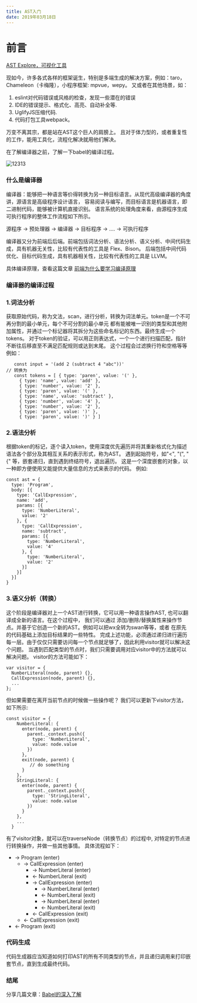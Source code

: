 ```yaml
---
title: AST入门
date: 2019年03月18日
---
```



前言
===

<a href="https://astexplorer.net/">AST Explore，可视化工具</a>

现如今，许多各式各样的框架诞生，特别是多端生成的解决方案，例如：taro，Chameleon（卡梅隆），小程序框架: mpvue，wepy。
又或者在其他场景，如：
1. eslint对代码错误或风格的检查，发现一些潜在的错误
2. IDE的错误提示、格式化、高亮、自动补全等.
3. UglifyJS压缩代码.
4. 代码打包工具webpack。

万变不离其宗，都是站在AST这个巨人的肩膀上。
且对于体力型的，或者重复性的工作，能用工具化，流程化解决就用他们解决。

在了解编译器之前，了解一下babel的编译过程。

![12313](https://user-gold-cdn.xitu.io/2018/12/24/167dfa8949b0401a?imageView2/0/w/1280/h/960/format/webp/ignore-error/1)

<!--more-->


### 什么是编译器

编译器：能够把一种语言等价得转换为另一种目标语言。从现代高级编译器的角度讲，源语言是高级程序设计语言，
容易阅读与编写，而目标语言是机器语言，即二进制代码，能够被计算机直接识别。
语言系统的处理角度来看，由源程序生成可执行程序的整体工作流程如下所示。

源程序 -> 预处理器 -> 编译器 -> 目标程序 -> .... -> 可执行程序

编译器又分为前端后后端。前端包括词法分析、语法分析、语义分析、中间代码生成，具有机器无关性，比较有代表性的工具是 Flex、Bison。
后端包括中间代码优化、目标代码生成，具有机器相关性，比较有代表性的工具是 LLVM。

具体编译原理，查看这篇文章 <a href="https://zhuanlan.zhihu.com/p/31096468">前端为什么要学习编译原理</a>

### 编译器的编译过程

### 1.词法分析

获取原始代码，称为文法，scan，进行分析，转换为词法单元。token是一个不可再分割的最小单元，每个不可分割的最小单元
都有能被唯一识别的类型和其他附加属性，并通过一个标记器将其拆分为这些命名标记的东西。最终生成一个tokens。
对于token的验证，可以用正则表达式，一个一个进行扫描匹配，指针不断往后移直至不满足匹配规则或达到末尾。
这个过程会过滤换行符和空格等等
例如：
```vue
   const input = '(add 2 (subtract 4 "abc"))'
// 转换为
   const tokens = [ { type: 'paren', value: '(' },
     { type: 'name', value: 'add' },
     { type: 'number', value: '2' },
     { type: 'paren', value: '(' },
     { type: 'name', value: 'subtract' },
     { type: 'number', value: '4' },
     { type: 'number', value: '2' },
     { type: 'paren', value: ')' },
     { type: 'paren', value: ')' } ]
```

### 2.语法分析
根据token的标记，逐个读入token，使用深度优先遍历并将其重新格式化为描述语法各个部分及其相互关系的表示形式，称为AST。
遇到起始符号，如"<", "(", "{" 等，嵌套递归，直到遇到终结符号，退出遍历。
这是一个深度嵌套的对象，以一种即方便使用又能提供大量信息的方式来表示的代码。
例如:
```vue
const ast = {
  type: 'Program',
  body: [{
    type: 'CallExpression',
    name: 'add',
    params: [{
      type: 'NumberLiteral',
      value: '2'
    }, {
      type: 'CallExpression',
      name: 'subtract',
      params: [{
        type: 'NumberLiteral',
        value: '4'
      }, {
        type: 'NumberLiteral',
        value: '2'
      }]
    }]
  }]
}
```

### 3.语义分析（转换）
这个阶段是编译器对上一个AST进行转换，它可以用一种语言操作AST, 也可以翻译成全新的语言。在这个过程中，
我们可以通过 添加/删除/替换属性来操作节点。并基于它创造一个新的AST。例如可以把wx全转为swan等等，或者
在原先的代码基础上添加目标结果的一些特性。
完成上述功能，必须通过递归进行遍历每一层。由于仅仅只需要访问每一个节点就足够了，因此利用visitor就可以解决这个问题。
当遇到匹配类型的节点时，我们只需要调用对应visitor中的方法就可以解决问题。
visitor的方法可能如下：
```vue
var visitor = {
  NumberLiteral(node, parent) {},
  CallExpression(node, parent) {},
  ...
};
```
但如果需要在离开当前节点的时候做一些操作呢？
我们可以更新下visitor方法，如下所示:
```vue
const visitor = {
    NumberLiteral: {
      enter(node, parent) {
        parent._context.push({
          type: 'NumberLiteral',
          value: node.value
        })
      },
      exit(node, parent) {
         // do something
      }
    },
    StringLiteral: {
      enter(node, parent) {
        parent._context.push({
          type: 'StringLiteral',
          value: node.value
        })
      }
    },
    ...
  }
```

有了visitor对象，就可以在traverseNode（转换节点）的过程中, 对特定的节点进行转换操作，并做一些其他事情。
具体流程如下：

- → Program (enter)
  - → CallExpression (enter)
     - → NumberLiteral (enter)
     - ← NumberLiteral (exit)
     - → CallExpression (enter)
       - → NumberLiteral (enter)
       - ← NumberLiteral (exit)
       - → NumberLiteral (enter)
       - ← NumberLiteral (exit)
     - ← CallExpression (exit)
  - ← CallExpression (exit)
- ← Program (exit)

### 代码生成

代码生成器应当知道如何打印AST的所有不同类型的节点，并且递归调用来打印嵌套节点，直到生成最终代码。

### 结尾
分享几篇文章：<a href="https://juejin.im/post/5c21b584e51d4548ac6f6c99">Babel的深入了解</a> 